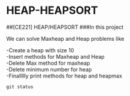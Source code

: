 # HEAP-HEAPSORT
##[CE221] HEAP/HEAPSORT
###In this project

We can solve Maxheap and Heap problems like

-Create a heap with size 10 <br/>
-Insert methods for Maxheap and Heap<br/>
-Delete Max method for maxheap<br/>
-Delete minimum number for heap<br/>
-Finallllly print methods for heap and heapmax<br/>

`git status`

